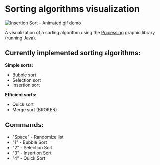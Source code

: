 # Sorting algorithms visualization

![Insertion Sort - Animated gif demo](insertion_sort.gif)

A visualization of a sorting algorithm using the [Processing](https://processing.org/) graphic library (running Java).

## Currently implemented sorting algorithms:

**Simple sorts:**
* Bubble sort
* Selection sort
* Insertion sort

**Efficient sorts:**
* Quick sort
* Merge sort (BROKEN)

## Commands:
* "Space" - Randomize list
* "1" - Bubble Sort
* "2" - Selection Sort
* "3" - Insertion Sort
* "4" - Quick Sort
